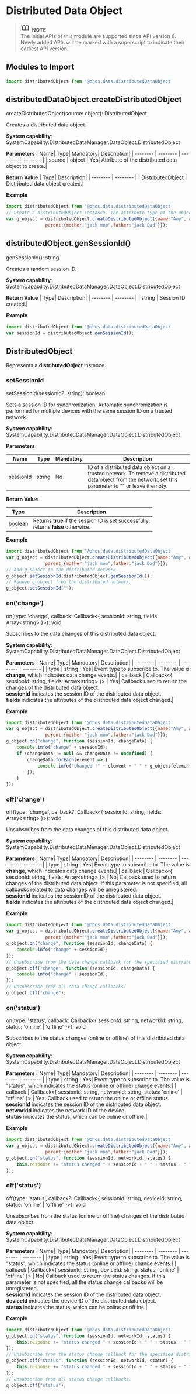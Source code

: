 # Distributed Data Object

> ![icon-note.gif](public_sys-resources/icon-note.gif) **NOTE**<br/>
> The initial APIs of this module are supported since API version 8. Newly added APIs will be marked with a superscript to indicate their earliest API version.


## Modules to Import

```js
import distributedObject from '@ohos.data.distributedDataObject'
```



## distributedDataObject.createDistributedObject

createDistributedObject(source: object): DistributedObject


Creates a distributed data object.

**System capability**: SystemCapability.DistributedDataManager.DataObject.DistributedObject

**Parameters**
  | Name| Type| Mandatory| Description|
  | -------- | -------- | -------- | -------- |
  | source | object | Yes| Attribute of the distributed data object to create.|
  
**Return Value**
  | Type| Description|
  | -------- | -------- |
  | [DistributedObject](#distributedobject) | Distributed data object created.|

**Example**
  ```js
  import distributedObject from '@ohos.data.distributedDataObject'
  // Create a distributedObject instance. The attribute type of the object can be string, number, boolean, or Object.
  var g_object = distributedObject.createDistributedObject({name:"Amy", age:18, isVis:false, 
                 parent:{mother:"jack mom",father:"jack Dad"}});
  ```


## distributedObject.genSessionId()

genSessionId(): string

Creates a random session ID.

**System capability**: SystemCapability.DistributedDataManager.DataObject.DistributedObject

**Return Value**
  | Type| Description|
  | -------- | -------- |
  | string | Session ID created.|

**Example**
  ```js
  import distributedObject from '@ohos.data.distributedDataObject'
  var sessionId = distributedObject.genSessionId();
  ```


## DistributedObject

Represents a **distributedObject** instance.

### setSessionId

setSessionId(sessionId?: string): boolean

Sets a session ID for synchronization. Automatic synchronization is performed for multiple devices with the same session ID on a trusted network.

**System capability**: SystemCapability.DistributedDataManager.DataObject.DistributedObject

**Parameters**

  | Name| Type| Mandatory| Description|
  | -------- | -------- | -------- | -------- |
  | sessionId | string | No| ID of a distributed data object on a trusted network. To remove a distributed data object from the network, set this parameter to "" or leave it empty.|

**Return Value**

  | Type| Description|
  | -------- | -------- |
  | boolean | Returns **true** if the session ID is set successfully;<br>returns **false** otherwise. |
  
**Example**

  ```js
  import distributedObject from '@ohos.data.distributedDataObject'
  var g_object = distributedObject.createDistributedObject({name:"Amy", age:18, isVis:false, 
                 parent:{mother:"jack mom",father:"jack Dad"}});
  // Add g_object to the distributed network.
  g_object.setSessionId(distributedObject.genSessionId());
  // Remove g_object from the distributed network.
  g_object.setSessionId("");
  ```


### on('change')

on(type: 'change', callback: Callback<{ sessionId: string, fields: Array&lt;string&gt; }>): void

Subscribes to the data changes of this distributed data object.

**System capability**: SystemCapability.DistributedDataManager.DataObject.DistributedObject

**Parameters**
  | Name| Type| Mandatory| Description|
  | -------- | -------- | -------- | -------- |
  | type | string | Yes| Event type to subscribe to. The value is **change**, which indicates data change events.|
  | callback | Callback<{ sessionId: string, fields: Array&lt;string&gt; }> | Yes| Callback used to return the changes of the distributed data object.<br>**sessionId** indicates the session ID of the distributed data object.<br>**fields** indicates the attributes of the distributed data object changed.|

**Example**
  ```js
  import distributedObject from '@ohos.data.distributedDataObject'
  var g_object = distributedObject.createDistributedObject({name:"Amy", age:18, isVis:false, 
                 parent:{mother:"jack mom",father:"jack Dad"}});
  g_object.on("change", function (sessionId, changeData) {
      console.info("change" + sessionId);  
      if (changeData != null && changeData != undefined) {
          changeData.forEach(element => {
              console.info("changed !" + element + " " + g_object[element]);
          });
      }
  });
  ```

### off('change')

off(type: 'change', callback?: Callback<{ sessionId: string, fields: Array&lt;string&gt; }>): void

Unsubscribes from the data changes of this distributed data object.

**System capability**: SystemCapability.DistributedDataManager.DataObject.DistributedObject

**Parameters**
  | Name| Type| Mandatory| Description|
  | -------- | -------- | -------- | -------- |
  | type | string | Yes| Event type to subscribe to. The value is **change**, which indicates data change events.|
  | callback | Callback<{ sessionId: string, fields: Array&lt;string&gt; }> | No| Callback used to return changes of the distributed data object. If this parameter is not specified, all callbacks related to data changes will be unregistered.<br>**sessionId** indicates the session ID of the distributed data object.<br>**fields** indicates the attributes of the distributed data object changed.|


**Example**
  ```js
  import distributedObject from '@ohos.data.distributedDataObject'
  var g_object = distributedObject.createDistributedObject({name:"Amy", age:18, isVis:false, 
                 parent:{mother:"jack mom",father:"jack Dad"}});
  g_object.on("change", function (sessionId, changeData) {
      console.info("change" + sessionId);
  });
  // Unsubscribe from the data change callback for the specified distributed data object.
  g_object.off("change", function (sessionId, changeData) {
      console.info("change" + sessionId);
  });
  // Unsubscribe from all data change callbacks.
  g_object.off("change");
  ```

### on('status')

on(type: 'status', callback: Callback<{ sessionId: string, networkId: string, status: 'online' | 'offline' }>): void

Subscribes to the status changes (online or offline) of this distributed data object.

**System capability**: SystemCapability.DistributedDataManager.DataObject.DistributedObject

**Parameters**
  | Name| Type| Mandatory| Description|
  | -------- | -------- | -------- | -------- |
  | type | string | Yes| Event type to subscribe to. The value is "status", which indicates the status (online or offline) change events.|
  | callback | Callback<{ sessionId: string, networkId: string, status: 'online' \| 'offline' }> | Yes| Callback used to return the online or offline status.<br>**sessionId** indicates the session ID of the distributed data object.<br>**networkId** indicates the network ID of the device.<br>**status** indicates the status, which can be online or offline.|



**Example**
  ```js
  import distributedObject from '@ohos.data.distributedDataObject'
  var g_object = distributedObject.createDistributedObject({name:"Amy", age:18, isVis:false, 
                 parent:{mother:"jack mom",father:"jack Dad"}});
  g_object.on("status", function (sessionId, networkid, status) {
      this.response += "status changed " + sessionId + " " + status + " " + networkId;
  });
  ```

### off('status')

off(type: 'status', callback?: Callback<{ sessionId: string, deviceId: string, status: 'online' | 'offline' }>): void


Unsubscribes from the status (online or offline) changes of the distributed data object. 

**System capability**: SystemCapability.DistributedDataManager.DataObject.DistributedObject

**Parameters**
  | Name| Type| Mandatory| Description|
  | -------- | -------- | -------- | -------- |
  | type | string | Yes| Event type to subscribe to. The value is "status", which indicates the status (online or offline) change events.|
  | callback | Callback<{ sessionId: string, deviceId: string, status: 'online' \| 'offline' }> | No| Callback used to return the status changes. If this parameter is not specified, all the status change callbacks will be unregistered.<br>**sessionId** indicates the session ID of the distributed data object.<br>**deviceId** indicates the device ID of the distributed data object.<br>**status** indicates the status, which can be online or offline.|


**Example**
  ```js
  import distributedObject from '@ohos.data.distributedDataObject'  
  g_object.on("status", function (sessionId, networkId, status) {
      this.response += "status changed " + sessionId + " " + status + " " + networkId;
  });
  // Unsubscribe from the status change callback for the specified distributed data object.
  g_object.off("status", function (sessionId, networkId, status) {
      this.response += "status changed " + sessionId + " " + status + " " + networkId;
  });
  // Unsubscribe from all status change callbacks.
  g_object.off("status");
  ```
